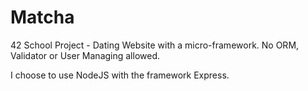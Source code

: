 # Matcha

42 School Project - Dating Website with a micro-framework. No ORM, Validator or User Managing allowed.

I choose to use NodeJS with the framework Express.